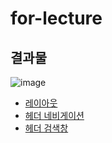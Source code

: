 # for-lecture
## 결과물
![image](https://github.com/rowooncoding/for-lecture/assets/114975279/f1c6cd41-fdab-456e-aacc-8df3122a7386)

<ul>
  <li>
    <a href="">레이아웃</a>
  </li>
    <li>
    <a href="">헤더 네비게이션</a>
  </li>
  <li>
    <a href="">헤더 검색창</a>
  </li>
</ul>
